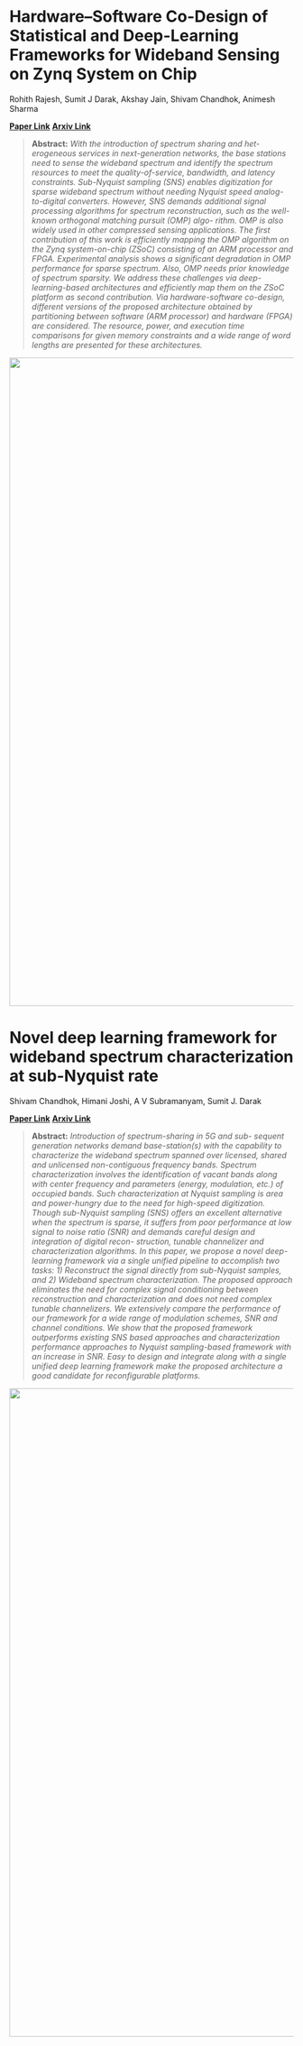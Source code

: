 # Hardware–Software Co-Design of Statistical and Deep-Learning Frameworks for Wideband Sensing on Zynq System on Chip

Rohith Rajesh, 
Sumit J Darak, 
Akshay Jain, 
Shivam Chandhok, 
Animesh Sharma


**[Paper Link](https://ieeexplore.ieee.org/abstract/document/9967764)** 
**[Arxiv Link](https://arxiv.org/pdf/2209.02661.pdf)** 


> **Abstract:**
>*With the introduction of spectrum sharing and het- erogeneous services in next-generation networks, the base stations need to sense the wideband spectrum and identify the spectrum resources to meet the quality-of-service, bandwidth, and latency constraints. Sub-Nyquist sampling (SNS) enables digitization for sparse wideband spectrum without needing Nyquist speed analog-to-digital converters. However, SNS demands additional signal processing algorithms for spectrum reconstruction, such as the well-known orthogonal matching pursuit (OMP) algo- rithm. OMP is also widely used in other compressed sensing applications. The first contribution of this work is efficiently mapping the OMP algorithm on the Zynq system-on-chip (ZSoC) consisting of an ARM processor and FPGA. Experimental analysis shows a significant degradation in OMP performance for sparse spectrum. Also, OMP needs prior knowledge of spectrum sparsity. We address these challenges via deep-learning-based architectures and efficiently map them on the ZSoC platform as second contribution. Via hardware-software co-design, different versions of the proposed architecture obtained by partitioning between software (ARM processor) and hardware (FPGA) are considered. The resource, power, and execution time comparisons for given memory constraints and a wide range of word lengths are presented for these architectures.*


<p align="center">
  <img alt="intro_image" src="./images/main_fig.png" width="1150"/>
</p>

# Novel deep learning framework for wideband spectrum characterization at sub-Nyquist rate

Shivam Chandhok, 
Himani Joshi, 
A V Subramanyam,
Sumit J. Darak


**[Paper Link](https://link.springer.com/article/10.1007/s11276-021-02765-1)** 
**[Arxiv Link](https://arxiv.org/pdf/1912.05255)** 


> **Abstract:**
>*Introduction of spectrum-sharing in 5G and sub- sequent generation networks demand base-station(s) with the capability to characterize the wideband spectrum spanned over licensed, shared and unlicensed non-contiguous frequency bands. Spectrum characterization involves the identification of vacant bands along with center frequency and parameters (energy, modulation, etc.) of occupied bands. Such characterization at Nyquist sampling is area and power-hungry due to the need for high-speed digitization. Though sub-Nyquist sampling (SNS) offers an excellent alternative when the spectrum is sparse, it suffers from poor performance at low signal to noise ratio (SNR) and demands careful design and integration of digital recon- struction, tunable channelizer and characterization algorithms. In this paper, we propose a novel deep-learning framework via a single unified pipeline to accomplish two tasks: 1) Reconstruct the signal directly from sub-Nyquist samples, and 2) Wideband spectrum characterization. The proposed approach eliminates the need for complex signal conditioning between reconstruction and characterization and does not need complex tunable channelizers. We extensively compare the performance of our framework for a wide range of modulation schemes, SNR and channel conditions. We show that the proposed framework outperforms existing SNS based approaches and characterization performance approaches to Nyquist sampling-based framework with an increase in SNR. Easy to design and integrate along with a single unified deep learning framework make the proposed architecture a good candidate for reconfigurable platforms.*


<p align="center">
  <img alt="intro_image" src="./images/main_fig.png" width="1150"/>
</p>

